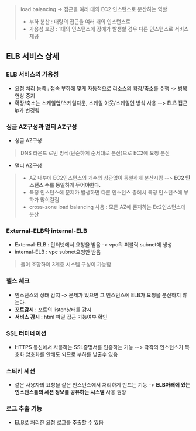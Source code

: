 > load balancing -> 접근을 여러 대의 EC2 인스턴스로 분산하는 역할
> + 부하 분산 : 대량의 접근을 여러 개의 인스턴스로
> + 가용성 보장 : 1대의 인스턴스에 장애가 발생할 경우 다른 인스턴스로 서비스 제공

## ELB 서비스 상세



### ELB 서비스의 가용성
+ 요청 처리 능력 : 접속 부하에 맞게 자동적으로 리소스의 확장/축소를 수행 -> 병목현상 중지
+ 확장/축소는 스케일업/스케일다운, 스케일 아웃/스케일인 방식 사용 --> ELB 접근 ip가 변경됨

### 싱글 AZ구성과 멀티 AZ구성
+ 싱글 AZ구성
> DNS 라운드 로빈 방식(단순하게 순서대로 분산)으로 EC2에 요청 분산

+ 멀티 AZ구성
> + AZ 내부에 EC2인스턴스의 개수의 상관없이 동일하게 분산시킴 --> **EC2 인스턴스 수를 동일하게 두어야한다.**
> + 특정 인스턴스에 문제가 발생하면 다른 인스턴스 중에서 특정 인스턴스에 부하가 많이걸림
> + cross-zone load balancing 사용 : 모든 AZ에 존재하는 Ec2인스턴스에 분산


### External-ELB와 internal-ELB
+ External-ELB : 인터넷에서 요청을 받음 -> vpc의 퍼블릭 subnet에 생성
+ internal-ELB : vpc subnet요청만 받음
> 둘이 조합하여 3계층 시스템 구성이 가능함


### 헬스 체크
+ 인스턴스의 상태 감지 -> 문제가 있으면 그 인스턴스에 ELB가 요청을 분산하지 않는다. 
+ **포트감시** : 포트의 listen상태를 감시
+ **서비스 감시** : html 파일 접근 가능여부 확인

### SSL 터미네이션
+ HTTPS 통신에서 사용하는 SSL증명서를 인증하는 기능 --> 각각의 인스턴스가 복호화 암호화를 안해도 되므로 부하를 낯출수 있음

### 스티키 세션
+ 같은 사용자의 요청을 같은 인스턴스에서 처리하게 만드는 기능 -> **ELB아래에 있는 인스턴스틀의 세션 정보를 공유하는 시스템** 사용 권장

### 로그 추출 기능
+ ELB로 처리한 요청 로그를 추출할 수 있음



